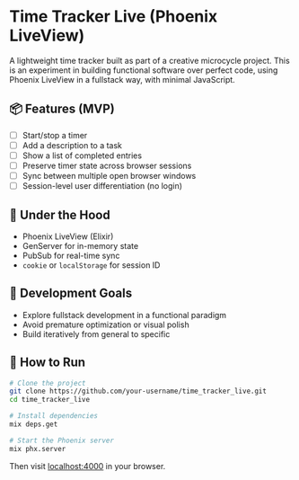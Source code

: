 # Time Tracker Live (Phoenix LiveView)

A lightweight time tracker built as part of a creative microcycle project.
This is an experiment in building functional software over perfect code, using Phoenix LiveView in a fullstack way, with minimal JavaScript.

## 📦 Features (MVP)
- [ ] Start/stop a timer
- [ ] Add a description to a task
- [ ] Show a list of completed entries
- [ ] Preserve timer state across browser sessions
- [ ] Sync between multiple open browser windows
- [ ] Session-level user differentiation (no login)

## 🔧 Under the Hood
- Phoenix LiveView (Elixir)
- GenServer for in-memory state
- PubSub for real-time sync
- `cookie` or `localStorage` for session ID

## 🎯 Development Goals
- Explore fullstack development in a functional paradigm
- Avoid premature optimization or visual polish
- Build iteratively from general to specific

## 🚀 How to Run

```bash
# Clone the project
git clone https://github.com/your-username/time_tracker_live.git
cd time_tracker_live

# Install dependencies
mix deps.get

# Start the Phoenix server
mix phx.server
```

Then visit [localhost:4000](http://localhost:4000) in your browser.